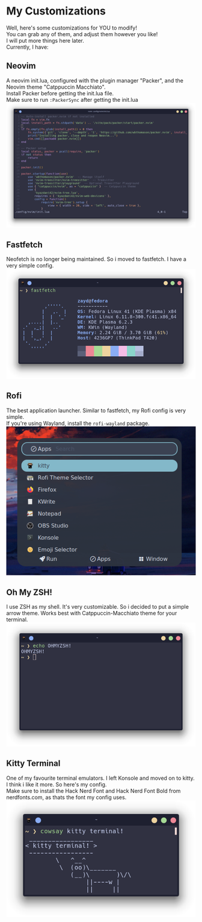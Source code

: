 # My Customizations
Well, here's some customizations for YOU to modify!\
You can grab any of them, and adjust them however you like!\
I will put more things here later.\
Currently, I have:
## Neovim
A neovim init.lua, configured with the plugin manager "Packer", and the Neovim theme "Catppuccin Macchiato".\
Install Packer before getting the init.lua file.\
Make sure to run `:PackerSync` after getting the init.lua
![Neovim](screenshots/neovim.png)
## Fastfetch
Neofetch is no longer being maintained. So i moved to fastfetch. I have a very simple config.
![Fastfetch](screenshots/fastfetch.png)
## Rofi
The best application launcher. Similar to fastfetch, my Rofi config is very simple.\
If you're using Wayland, install the `rofi-wayland` package.\
![Rofi](screenshots/rofi.png)
## Oh My ZSH!
I use ZSH as my shell. It's very customizable. So i decided to put a simple arrow theme. Works best with Catppuccin-Macchiato theme for your terminal.
![OhMyZSH](screenshots/ohmyzsh.png)
## Kitty Terminal
One of my favourite terminal emulators. I left Konsole and moved on to kitty. I think i like it more. So here's my config.\
Make sure to install the Hack Nerd Font and Hack Nerd Font Bold from nerdfonts.com, as thats the font my config uses.
![kitty](screenshots/kitty.png)
